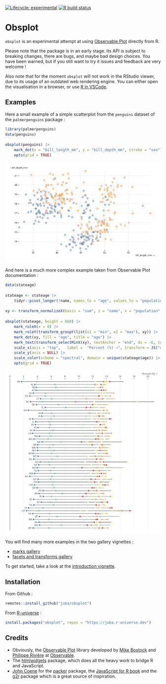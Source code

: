 <!-- badges: start -->
[![Lifecycle: experimental](https://img.shields.io/badge/lifecycle-experimental-red.svg)](https://www.tidyverse.org/lifecycle/#maturing)
[![R build status](https://github.com/juba/obsplot/workflows/R-CMD-check/badge.svg)](https://github.com/juba/obsplot/actions)
<!-- badges: end -->

# Obsplot

`obsplot` is an experimental attempt at using [Observable Plot](https://observablehq.com/@observablehq/plot) directly from R.

Please note that the package is in an early stage. Its API is subject to breaking changes, there are bugs, and maybe bad design choices. You have been warned, but if you still want to try it issues and feedback are very welcome !

Also note that for the moment `obsplot` will not work in the RStudio viewer, due to its usage of an outdated web rendering engine. You can either open the visualisation in a browser, or use [R in VSCode](https://github.com/REditorSupport/vscode-R).

## Examples

Here a small example of a simple scatterplot from the `penguins` dataset of the `palmerpenguins` package :

```r
library(palmerpenguins)
data(penguins)

obsplot(penguins) |>
    mark_dot(x = "bill_length_mm", y = "bill_depth_mm", stroke = "sex") |>
    opts(grid = TRUE)
```

![Simple scatterplot](man/figures/readme_scatter.png)

And here is a much more complex example taken from Observable Plot documentation :

```r
data(stateage)

stateage <- stateage |>
    tidyr::pivot_longer(!name, names_to = "age", values_to = "population")

xy <- transform_normalizeX(basis = "sum", z = "name", x = "population", y = "name")

obsplot(stateage, height = 660) |>
    mark_ruleX(x = 0) |>
    mark_ruleY(transform_groupY(list(x1 = "min", x2 = "max"), xy)) |>
    mark_dot(xy, fill = "age", title = "age") |>
    mark_text(transform_selectMinX(xy), textAnchor = "end", dx = -6, text = "name") |>
    scale_x(axis = "top",   label =  "Percent (%) →", transform = JS("d => d * 100")) |>
    scale_y(axis = NULL) |>
    scale_color(scheme = "spectral", domain = unique(stateage$age)) |>
    opts(grid = TRUE)
```

![stateage example](man/figures/readme_stateage.png)

You will find many more examples in the two gallery vignettes :

- [marks gallery](https://juba.github.io/obsplot/articles/gallery_marks.html)
- [facets and transforms gallery](https://juba.github.io/obsplot/articles/gallery_transforms.html)

To get started, take a look at the [introduction vignette](https://juba.github.io/obsplot/articles/introduction.html).

## Installation

From Github :

```r
remotes::install_github("juba/obsplot")
```

From [R-universe]() :

```r
install.packages("obsplot", repos = "https://juba.r-universe.dev")
```

## Credits

- Obviously, the [Observable Plot](https://observablehq.com/@observablehq/plot) library developed by [Mike Bostock](https://observablehq.com/@mbostock) and [Philippe Rivière](https://observablehq.com/@fil/) at [Observable](https://observablehq.com/).
- The [htmlwidgets](https://www.htmlwidgets.org/) package, which does all the heavy work to bridge R and JavaScript.
- [John Coene](https://twitter.com/jdatap) for the [packer](https://github.com/JohnCoene/packer) package, the [JavaScript for R book](https://book.javascript-for-r.com/) and the [g2r](https://github.com/devOpifex/g2r/) package which is a great source of inspiration.
